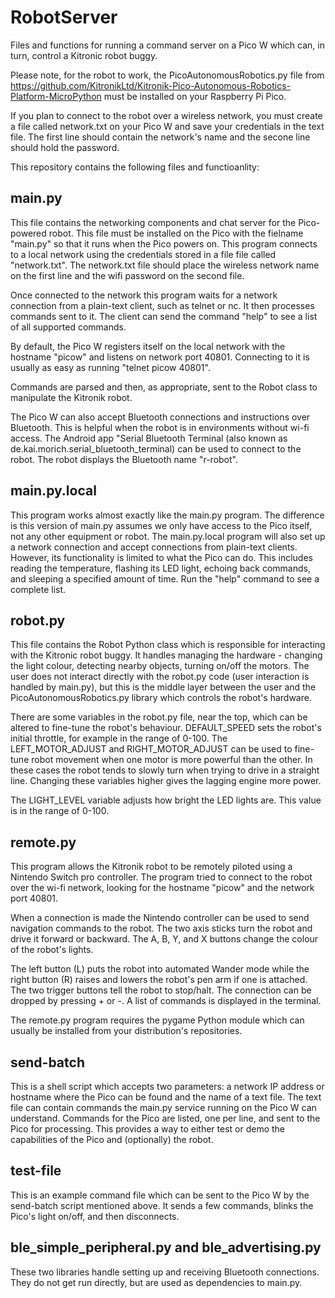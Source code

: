 # RobotServer

Files and functions for running a command server on a Pico W which can, in turn, control
a Kitronic robot buggy.

Please note, for the robot to work, the PicoAutonomousRobotics.py file from
https://github.com/KitronikLtd/Kitronik-Pico-Autonomous-Robotics-Platform-MicroPython must be
installed on your Raspberry Pi Pico.

If you plan to connect to the robot over a wireless network, you must create a file called
network.txt on your Pico W and save your credentials in the text file. The first line should
contain the network's name and the secone line should hold the password.

This repository contains the following files and functioanlity:

## main.py

This file contains the networking components and chat server for the Pico-powered robot. This file
must be installed on the Pico with the fielname "main.py" so that it runs when the Pico powers on.
This program connects to a local network using the credentials stored in a file file called
"network.txt". The network.txt file should place the wireless network name on the first line and the
wifi password on the second file.

Once connected to the network this program waits for a network connection from a plain-text client,
such as telnet or nc. It then processes commands sent to it. The client can send the command "help"
to see a list of all supported commands.

By default, the Pico W registers itself on the local network with the hostname "picow"
and listens on network port 40801. Connecting to it is usually as easy as running
"telnet picow 40801".

Commands are parsed and then, as appropriate, sent to the Robot class to manipulate the Kitronik
robot.

The Pico W can also accept Bluetooth connections and instructions over Bluetooth. This is helpful
when the robot is in environments without wi-fi access. The Android app "Serial Bluetooth Terminal
(also known as de.kai.morich.serial_bluetooth_terminal) can be used to connect to the robot. The
robot displays the Bluetooth name "r-robot".


## main.py.local

This program works almost exactly like the main.py program. The difference is this version of main.py
assumes we only have access to the Pico itself, not any other equipment or robot. The main.py.local
program will also set up a network connection and accept connections from plain-text clients. However,
its functionality is limited to what the Pico can do. This includes reading the temperature, flashing
its LED light, echoing back commands, and sleeping a specified amount of time. Run the "help"
command to see a complete list.


## robot.py

This file contains the Robot Python class which is responsible for interacting with the Kitronic
robot buggy. It handles managing the hardware - changing the light colour, detecting nearby
objects, turning on/off the motors. The user does not interact directly with the robot.py code
(user interaction is handled by main.py), but this is the middle layer between the user and
the PicoAutonomousRobotics.py library which controls the robot's hardware.

There are some variables in the robot.py file, near the top, which can be altered to
fine-tune the robot's behaviour. DEFAULT_SPEED sets the robot's initial throttle, for
example in the range of 0-100. The LEFT_MOTOR_ADJUST and RIGHT_MOTOR_ADJUST can be
used to fine-tune robot movement when one motor is more powerful than the other. In these
cases the robot tends to slowly turn when trying to drive in a straight line. Changing
these variables higher gives the lagging engine more power.

The LIGHT_LEVEL variable adjusts how bright the LED lights are. This value is in the
range of 0-100.


## remote.py

This program allows the Kitronik robot to be remotely piloted using a Nintendo Switch
pro controller. The program tried to connect to the robot over the wi-fi network,
looking for the hostname "picow" and the network port 40801.

When a connection is made the Nintendo controller can be used to send navigation commands
to the robot. The two axis sticks turn the robot and drive it forward or backward.
The A, B, Y, and X buttons change the colour of the robot's lights.

The left button (L) puts the robot into automated Wander mode while the right button (R)
raises and lowers the robot's pen arm if one is attached. The two trigger buttons tell the
robot to stop/halt. The connection can be dropped by pressing + or -. A list of
commands is displayed in the terminal.

The remote.py program requires the pygame Python module which can usually be installed
from your distribution's repositories.


## send-batch

This is a shell script which accepts two parameters: a network IP address or hostname where the 
Pico can be found and the name of a text file. The text file can contain commands the main.py
service running on the Pico W can understand. Commands for the Pico are listed, one per line,
and sent to the Pico for processing. This provides a way to either test or demo the capabilities
of the Pico and (optionally) the robot.


## test-file

This is an example command file which can be sent to the Pico W by the send-batch script
mentioned above. It sends a few commands, blinks the Pico's light on/off, and then disconnects.


## ble_simple_peripheral.py and ble_advertising.py

These two libraries handle setting up and receiving Bluetooth connections. They do not
get run directly, but are used as dependencies to main.py.

